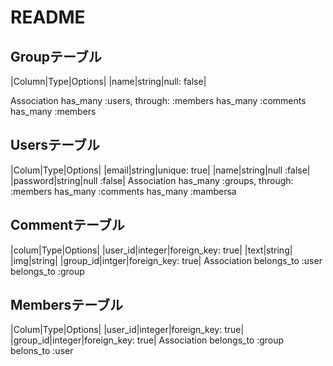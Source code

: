 # README
## Groupテーブル

|Column|Type|Options|
|name|string|null: false|

Association 
has_many :users, through: :members
has_many :comments
has_many :members
## Usersテーブル
|Colum|Type|Options|
|email|string|unique: true|
|name|string|null :false|
|password|string|null :false|
Association
has_many :groups, through: :members
has_many :comments
has_many :mambersa

## Commentテーブル
|colum|Type|Options|
|user_id|integer|foreign_key: true|
|text|string|
|img|string|
|group_id|intger|foreign_key: true|
Association 
belongs_to :user
belongs_to :group

## Membersテーブル
|Colum|Type|Options|
|user_id|integer|foreign_key: true|
|group_id|integer|foreign_key: true|
Association
belongs_to :group
belons_to :user